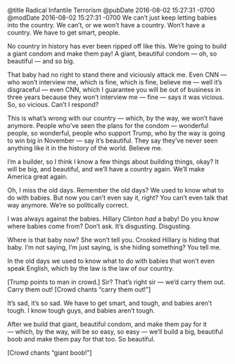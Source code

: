 @title Radical Infantile Terrorism
@pubDate 2016-08-02 15:27:31 -0700
@modDate 2016-08-02 15:27:31 -0700
We can’t just keep letting babies into the country. We can’t, or we won’t have a country. Won’t have a country. We have to get smart, people.

No country in history has ever been ripped off like this. We’re going to build a giant condom and make them pay! A giant, beautiful condom — oh, so beautiful — and so big.

That baby had no right to stand there and viciously attack me. Even CNN — who won’t interview me, which is fine, which is fine, believe me — well it’s disgraceful — even CNN, which I guarantee you will be out of business in three years because they won’t interview me — fine — says it was vicious. So, so vicious. Can’t I respond?

This is what’s wrong with our country — which, by the way, we won’t have anymore. People who’ve seen the plans for the condom — wonderful people, so wonderful, people who support Trump, who by the way is going to win big in November — say it’s beautiful. They say they’ve never seen anything like it in the history of the world. Believe me.

I’m a builder, so I think I know a few things about building things, okay? It will be big, and beautiful, and we’ll have a country again. We’ll make America great again.

Oh, I miss the old days. Remember the old days? We used to know what to do with babies. But now you can’t even say it, right? You can’t even talk that way anymore. We’re so politically correct.

I was always against the babies. Hillary Clinton *had* a baby! Do you know where babies come from? Don’t ask. It’s disgusting. Disgusting.

Where is that baby now? She won’t tell you. Crooked Hillary is hiding that baby. I’m not saying, I’m just saying, is she hiding something? You tell me.

In the old days we used to know what to do with babies that won’t even speak English, which by the law is the law of our country.

[Trump points to man in crowd.] Sir? That’s right sir — we’d carry them out. Carry them out! [Crowd chants “carry them out!”]

It’s sad, it’s so sad. We have to get smart, and tough, and babies aren’t tough. I know tough guys, and babies aren’t tough.

After we build that giant, beautiful condom, and make them pay for it — which, by the way, will be so easy, so easy — we’ll build a big, beautiful boob and make them pay for that too. So beautiful.

[Crowd chants “giant boob!”]

